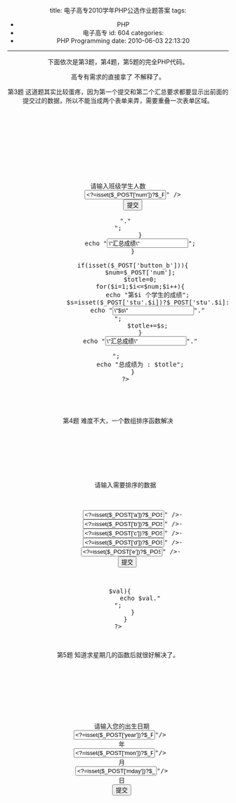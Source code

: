 title: 电子高专2010学年PHP公选作业题答案
tags:
  - PHP
  - 电子高专
id: 604
categories:
  - PHP Programming
date: 2010-06-03 22:13:20
---

下面依次是第3题，第4题，第5题的完全PHP代码。

高专有需求的直接拿了 不解释了。

第3题
这道题其实比较蛋疼，因为第一个提交和第二个汇总要求都要显示出前面的提交过的数据，所以不能当成两个表单来弄，需要重叠一次表单区域。
<pre lang="PHP" line="1" file="download.txt" colla="+">
<!DOCTYPE html PUBLIC "-//W3C//DTD XHTML 1.0 Transitional//EN" "http://www.w3.org/TR/xhtml1/DTD/xhtml1-transitional.dtd">
<html xmlns="http://www.w3.org/1999/xhtml">
<head>
<meta http-equiv="Content-Type" content="text/html; charset=utf-8" />
<title>第3题解答</title>
</head>
<body align="center">
    <form name="form1" method="post" action="">

请输入班级学生人数
        <input type="text" name="num"  value="<?=isset($_POST['num'])?$_POST['num']:""?>" />
        <input type="submit" name="button_a"  value="提交" />

    <?php
        if(isset($_POST['button_a'])){
            $num = $_POST['num'];
            for($i=1;$i<=$num;$i++){
                echo "第$i 个学生的成绩";
                echo "<input type=\"text\" name=\"stu$i\" />"."
";
            }
            echo "<input type=\"submit\" name=\"button_b\"  value=\"汇总成绩\" />";
        }

        if(isset($_POST['button_b'])){
            $num=$_POST['num'];
            $totle=0;
            for($i=1;$i<=$num;$i++){
                echo "第$i 个学生的成绩";
                $s=isset($_POST['stu'.$i])?$_POST['stu'.$i]:"";
                echo "<input type=\"text\" name=\"stu$i\" value=\"$s\" />"."
";
                $totle+=$s;
            }
            echo "<input type=\"submit\" name=\"button_b\"  value=\"汇总成绩\" />"."

"; 
            echo "总成绩为 : $totle";
        }
    ?>
</form>
</body>
</html>
</pre>
<!--more-->
第4题
难度不大，一个数组排序函数解决
<pre lang="PHP" line="1" file="download.txt" colla="+">
<!DOCTYPE html PUBLIC "-//W3C//DTD XHTML 1.0 Transitional//EN" "http://www.w3.org/TR/xhtml1/DTD/xhtml1-transitional.dtd">
<html xmlns="http://www.w3.org/1999/xhtml">
<head>
<meta http-equiv="Content-Type" content="text/html; charset=utf-8" />
<title>第4题解答</title>
</head>
<body>
    请输入需要排序的数据

    <form name="form1" method="post" action="">
        <input type="text" name="a" value="<?=isset($_POST['a'])?$_POST['a']:""?>" />-
        <input type="text" name="b" value="<?=isset($_POST['b'])?$_POST['b']:""?>" />-
        <input type="text" name="c" value="<?=isset($_POST['c'])?$_POST['c']:""?>" />-
        <input type="text" name="d" value="<?=isset($_POST['d'])?$_POST['d']:""?>" />-
        <input type="text" name="e" value="<?=isset($_POST['e'])?$_POST['e']:""?>" />- 
        <input type="submit" name="button"  value="提交" />   
    </form>  
<?php
    if(isset($_POST['button'])){
        $arr=array($_POST['a'],$_POST['b'],$_POST['c'],$_POST['d'],$_POST['e']);
        sort($arr);
        echo "排序后的数据如下所示： 
";
        foreach($arr as $key => $val){
            echo $val."
";
        }
    }
?>
</body>
</html>
</pre>
第5题
知道求星期几的函数后就很好解决了。
<pre lang="PHP" line="1" file="download.txt" colla="+">
<!DOCTYPE html PUBLIC "-//W3C//DTD XHTML 1.0 Transitional//EN" "http://www.w3.org/TR/xhtml1/DTD/xhtml1-transitional.dtd">
<html xmlns="http://www.w3.org/1999/xhtml">
<head>
<meta http-equiv="Content-Type" content="text/html; charset=utf-8" />
<title>第5题解答</title>
</head>
<body>
<form name="form1" method="post" action="">
  请输入您的出生日期
  <input type="text" name="year"  value="<?=isset($_POST['year'])?$_POST['year']:""?>"/> 
  年
  <input type="text" name="mon"  value="<?=isset($_POST['mon'])?$_POST['mon']:""?>"/> 
  月
  <input type="text" name="mday" value="<?=isset($_POST['mday'])?$_POST['mday']:""?>"/>
  日
  <input type="submit" name="button"  value="提交" />
</form>

<?php
    if(isset($_POST['button'])){ 
    $dateold = ($_POST['year']."-".$_POST['mon']."-".$_POST['mday']);
    $date = date("Y-m-d") ;
    $age = $date-$dateold;

    $d=date ("l", mktime (0,0,0,$_POST['mon'],$_POST['mday'],$_POST['year']));
    echo "
";
    echo "您的年龄为：{$age}
";
    echo "出生时是一周的：{$d}";
}
?>
</body>
</html>
</pre>
